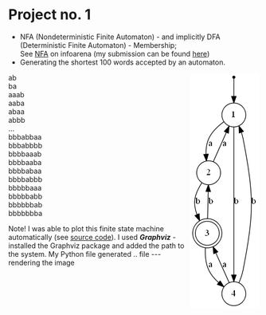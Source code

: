 #  Project no. 1



- NFA (Nondeterministic Finite Automaton) - and implicitly DFA (Deterministic Finite Automaton) - Membership;\
 See [NFA](https://infoarena.ro/problema/nfa) on infoarena (my submission can be found [here](https://infoarena.ro/job_detail/2590331))
- Generating the shortest 100 words accepted by an automaton.

<img align="right" src="draw-finite-state-machine/automaton.gv.png">
 <!--- ![graph](draw-finite-state-machine/automaton.gv.png) --> 


ab\
ba\
aaab\
aaba\
abaa\
abbb\
...\
bbbabbaa\
bbbabbbb\
bbbbaaab\
bbbbaaba\
bbbbabaa\
bbbbabbb\
bbbbbaaa\
bbbbbabb\
bbbbbbab\
bbbbbbba

Note! I was able to plot this finite state machine automatically (see [source code](draw-finite-state-machine/app.py)). I used ***Graphviz*** - installed the Graphviz package and added the path to the system. My Python file generated .. file --- rendering the image
